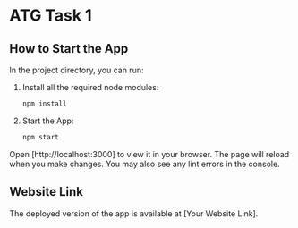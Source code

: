 
# ATG Task 1

## How to Start the App

In the project directory, you can run:

1. Install all the required node modules:

   ```bash
   npm install
   ```

2. Start the App:

   ```bash
   npm start
   ```

Open [http://localhost:3000] to view it in your browser. The page will reload when you make changes. You may also see any lint errors in the console.

## Website Link

The deployed version of the app is available at [Your Website Link].
